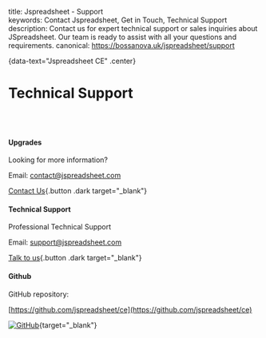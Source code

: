 title: Jspreadsheet - Support  
keywords: Contact Jspreadsheet, Get in Touch, Technical Support
description: Contact us for expert technical support or sales inquiries about JSpreadsheet. Our team is ready to assist with all your questions and requirements.
canonical: https://bossanova.uk/jspreadsheet/support

<div class="home">


{data-text="Jspreadsheet CE" .center}
# Technical Support

<br><br>

<div class="box shadow center" data-number="3">
<div>

#### Upgrades

Looking for more information? 

Email: [contact@jspreadsheet.com](mailto:contact@jspreadsheet.com)

[Contact Us](mailto:contact@jspreadsheet.com){.button .dark target="_blank"}

</div><div>

#### Technical Support

Professional Technical Support

Email: [support@jspreadsheet.com](mailto:support@jspreadsheet.com)

[Talk to us](mailto:support@jspreadsheet.com){.button .dark target="_blank"}

</div><div>

#### Github

GitHub repository: 

[https://github.com/jspreadsheet/ce](https://github.com/jspreadsheet/ce)

[![GitHub](img/github-logo.svg)](https://github.com/jspreadsheet/ce){target="_blank"}

</div>
</div>

</div>

<div class="space200 line"></div>